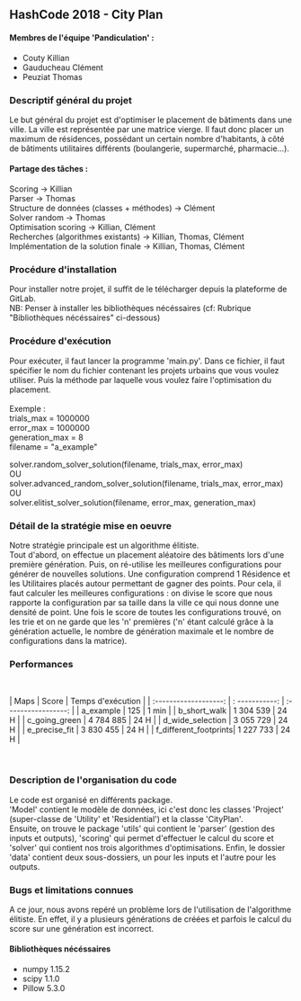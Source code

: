 ## HashCode 2018 - City Plan

#### Membres de l'équipe 'Pandiculation' :
* Couty Killian
* Gauducheau Clément
* Peuziat Thomas


### Descriptif général du projet
Le but général du projet est d'optimiser le placement de bâtiments dans une ville.
La ville est représentée par une matrice vierge. Il faut donc placer un maximum de résidences, possédant un certain nombre
d'habitants, à côté de bâtiments utilitaires différents (boulangerie, supermarché, pharmacie...).


#### Partage des tâches :

Scoring -> Killian<br/>
Parser -> Thomas<br/>
Structure de données (classes + méthodes) -> Clément<br/>
Solver random -> Thomas<br/>
Optimisation scoring -> Killian, Clément<br/>
Recherches (algorithmes existants) -> Killian, Thomas, Clément<br/>
Implémentation de la solution finale -> Killian, Thomas, Clément<br/>


### Procédure d'installation 
Pour installer notre projet, il suffit de le télécharger depuis la plateforme de GitLab.<br/>
NB: Penser à installer les bibliothèques nécéssaires (cf: Rubrique "Bibliothèques nécéssaires" ci-dessous)


### Procédure d'exécution
Pour exécuter, il faut lancer la programme 'main.py'. Dans ce fichier, il faut spécifier le nom du fichier
contenant les projets urbains que vous voulez utiliser. Puis la méthode par laquelle vous voulez faire l'optimisation du placement.<br/>
<br/>
Exemple : <br/>
trials_max = 1000000<br/>
error_max = 1000000<br/>
generation_max = 8<br/>
filename = "a_example"<br/>

solver.random_solver_solution(filename, trials_max, error_max)<br/>
OU <br/>
solver.advanced_random_solver_solution(filename, trials_max, error_max)<br/>
OU <br/>
solver.elitist_solver_solution(filename, error_max, generation_max)<br/>



### Détail de la stratégie mise en oeuvre
Notre stratégie principale est un algorithme élitiste.<br/>
Tout d'abord, on effectue un placement aléatoire des bâtiments lors d'une première génération.
Puis, on ré-utilise les meilleures configurations pour générer de nouvelles solutions.
Une configuration comprend 1 Résidence et les Utilitaires placés autour permettant de gagner des points. 
Pour cela, il faut calculer les meilleures configurations : on divise le score que nous rapporte la configuration par sa taille dans la ville ce qui nous donne une densité de point.
Une fois le score de toutes les configurations trouvé, on les trie et on ne garde que les 'n' premières
 ('n' étant calculé grâce à la génération actuelle, le nombre de génération maximale et le nombre de configurations dans la matrice).

### Performances
<br/>

 |         Maps          |     Score      |   Temps d'exécution |
 | :-------------------: | : -----------: | :-----------------: |
 | a_example             |     125        |      1 min          |
 | b_short_walk          |     1 304 539  |      24 H           |
 | c_going_green         |     4 784 885  |      24 H           |
 | d_wide_selection      |     3 055 729  |      24 H           |
 | e_precise_fit         |     3 830 455  |      24 H           |
 | f_different_footprints|     1 227 733  |      24 H           |

<br/>

### Description de l'organisation du code
Le code est organisé en différents package.<br/>
'Model' contient le modèle de données, ici c'est donc les classes 'Project' (super-classe de 'Utility' et 'Residential') et la classe 'CityPlan'.<br/>
Ensuite, on trouve le package 'utils' qui contient le 'parser' (gestion des inputs et outputs), 'scoring' qui permet d'effectuer le calcul du score et 'solver' qui contient nos trois algorithmes d'optimisations.
Enfin, le dossier 'data' contient deux sous-dossiers, un pour les inputs et l'autre pour les outputs.<br/>

### Bugs et limitations connues
A ce jour, nous avons repéré un problème lors de l'utilisation de l'algorithme élitiste. En effet, il y a plusieurs générations de créées et parfois le calcul du score sur une génération est incorrect.


#### Bibliothèques nécéssaires

* numpy 1.15.2
* scipy 1.1.0
* Pillow 5.3.0